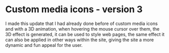 # Custom media icons - version 3
 I made this update that I had already done before of custom media icons and with a 3D animation, when hovering the mouse cursor over them, the 3D effect is generated, it can be used to style web pages, the same effect it can also be applied in other ways within the site, giving the site a more dynamic and fun appeal for the user.
